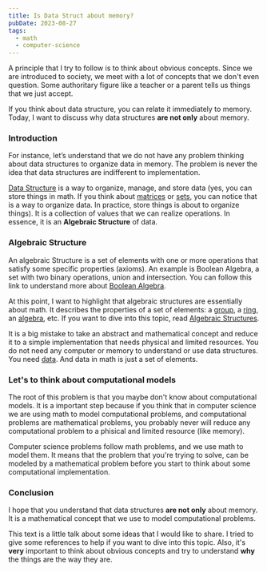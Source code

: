 ```yaml
---
title: Is Data Struct about memory?
pubDate: 2023-08-27
tags:
  - math
  - computer-science
---
```


A principle that I try to follow is to think about obvious concepts. Since we are introduced to society, we meet with a lot of concepts that we don't even question. Some authoritary figure like a teacher or a parent tells us things that we just accept.

If you think about data structure, you can relate it immediately to memory. Today, I want to discuss why data structures **are not only** about memory.


### Introduction

For instance, let’s understand that we do not have any problem thinking about data structures to organize data in memory. The problem is never the idea that data structures are indifferent to implementation.

[Data Structure](https://en.wikipedia.org/wiki/Data_structure#Language_support) is a way to organize, manage, and store data (yes, you can store things in math. If you think about [matrices](https://en.wikipedia.org/wiki/Matrix_(mathematics)) or [sets](https://en.wikipedia.org/wiki/Set_(mathematics)), you can notice that is a way to organize data. In practice, store things is about to organize things). It is a collection of values that we can realize operations. In essence, it is an **Algebraic Structure** of data.

### Algebraic Structure

An algebraic Structure is a set of elements with one or more operations that satisfy some specific properties (axioms). An example is Boolean Algebra, a set with two binary operations, union and intersection. You can follow this link to understand more about [Boolean Algebra](https://en.wikipedia.org/wiki/Boolean_algebra#Boolean_algebras).

At this point, I want to highlight that algebraic structures are essentially about math. It describes the properties of a set of elements: a [group](https://en.wikipedia.org/wiki/Group_(mathematics)), a [ring](https://en.wikipedia.org/wiki/Ring_(mathematics)), an [algebra](https://en.wikipedia.org/wiki/Algebra_over_a_field), etc. If you want to dive into this topic, read [Algebraic Structures](https://en.wikipedia.org/wiki/Algebraic_structure).

It is a big mistake to take an abstract and mathematical concept and reduce it to a simple implementation that needs physical and limited resources. You do not need any computer or memory to understand or use data structures. You need [data](https://en.wikipedia.org/wiki/Data). And data in math is just a set of elements.

### Let's to think about computational models

The root of this problem is that you maybe don't know about computational models. It is a important step because if you think that in computer science we are using math to model computational problems, and computational problems are mathematical problems, you probably never will reduce any computational problem to a phisical and limited resource (like memory).

Computer science problems follow math problems, and we use math to model them. It means that the problem that you're trying to solve, can be modeled by a mathematical problem before you start to think about some computational implementation.

### Conclusion

I hope that you understand that data structures **are not only** about memory. It is a mathematical concept that we use to model computational problems.

This text is a little talk about some ideas that I would like to share. I tried to give some references to help if you want to dive into this topic. Also, it's **very** important to think about obvious concepts and try to understand **why** the things are the way they are.